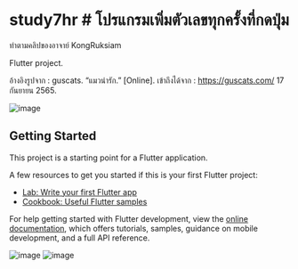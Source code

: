# study7hr # โปรแกรมเพิ่มตัวเลขทุกครั้งที่กดปุ่ม
ทำตามคลิปของอาจาย์ KongRuksiam 

Flutter project.

อ้างอิงรูปจาก :
guscats. “แมวน่ารัก.” [Online]. เข้าถึงได้จาก : https://guscats.com/ 17 กันยายน 2565. 


![image](https://user-images.githubusercontent.com/65490523/190695874-da3702c2-2013-4ad5-b1f7-6e8f3623d94e.png)

## Getting Started

This project is a starting point for a Flutter application.

A few resources to get you started if this is your first Flutter project:

- [Lab: Write your first Flutter app](https://docs.flutter.dev/get-started/codelab)
- [Cookbook: Useful Flutter samples](https://docs.flutter.dev/cookbook)

For help getting started with Flutter development, view the
[online documentation](https://docs.flutter.dev/), which offers tutorials,
samples, guidance on mobile development, and a full API reference.

![image](https://user-images.githubusercontent.com/65490523/190695838-abdb1e13-5032-4db1-b500-950540879ecb.png)   ![image](https://user-images.githubusercontent.com/65490523/190696367-866602ed-118e-4dc4-989d-a3cfe421f9ec.png)


